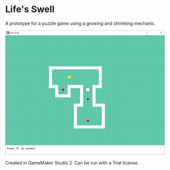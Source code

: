 # Life's Swell

A prototype for a puzzle game using a growing and shrinking mechanic.

![Game Screenshot](screenshots/level3.png)

Created in GameMaker Studio 2.  Can be run with a Trial license.
